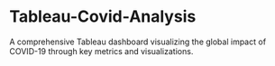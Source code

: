 # Tableau-Covid-Analysis
A comprehensive Tableau dashboard visualizing the global impact of COVID-19 through key metrics and visualizations.
